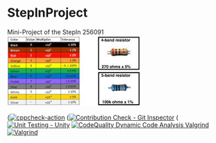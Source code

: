 # StepInProject
Mini-Project of the StepIn 256091
![RESISTANCE COLOUR CODE](https://github.com/HarshDubey265091/StepInProject/blob/main/download.jpg)

([![cppcheck-action](https://github.com/HarshDubey265091/StepInProject/actions/workflows/cppcheck.yml/badge.svg)](https://github.com/HarshDubey265091/StepInProject/actions/workflows/cppcheck.yml)
([![Contribution Check - Git Inspector](https://github.com/HarshDubey265091/StepInProject/actions/workflows/git_Inspector.yml/badge.svg)](https://github.com/HarshDubey265091/StepInProject/actions/workflows/git_Inspector.yml)
([![Unit Testing - Unity](https://github.com/HarshDubey265091/StepInProject/actions/workflows/Unity.yml/badge.svg)](https://github.com/HarshDubey265091/StepInProject/actions/workflows/Unity.yml)
[![CodeQuality Dynamic Code Analysis Valgrind](https://github.com/HarshDubey265091/StepInProject/actions/workflows/Valgrind2.yml/badge.svg)](https://github.com/HarshDubey265091/StepInProject/actions/workflows/Valgrind2.yml)
[![Valgrind](https://github.com/HarshDubey265091/StepInProject/actions/workflows/Valgrind.yml/badge.svg)](https://github.com/HarshDubey265091/StepInProject/actions/workflows/Valgrind.yml)
